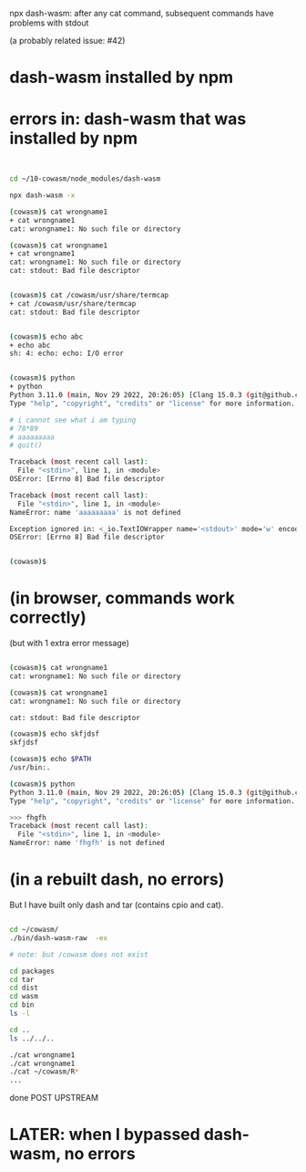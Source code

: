npx dash-wasm: after any cat command, subsequent commands have problems with stdout



(a probably related issue: #42)

# dash-wasm installed by npm
# errors in: dash-wasm that was installed by npm



```sh


cd ~/10-cowasm/node_modules/dash-wasm

npx dash-wasm -x

(cowasm)$ cat wrongname1
+ cat wrongname1
cat: wrongname1: No such file or directory

(cowasm)$ cat wrongname1
+ cat wrongname1
cat: wrongname1: No such file or directory
cat: stdout: Bad file descriptor


(cowasm)$ cat /cowasm/usr/share/termcap
+ cat /cowasm/usr/share/termcap
cat: stdout: Bad file descriptor


(cowasm)$ echo abc
+ echo abc
sh: 4: echo: echo: I/O error


(cowasm)$ python
+ python
Python 3.11.0 (main, Nov 29 2022, 20:26:05) [Clang 15.0.3 (git@github.com:ziglang/zig-bootstrap.git 0ce789d0f7a4d89fdc4d9571 on wasi
Type "help", "copyright", "credits" or "license" for more information.

# i cannot see what i am typing
# 78*89
# aaaaaaaaa
# quit()

Traceback (most recent call last):
  File "<stdin>", line 1, in <module>
OSError: [Errno 8] Bad file descriptor

Traceback (most recent call last):
  File "<stdin>", line 1, in <module>
NameError: name 'aaaaaaaaa' is not defined

Exception ignored in: <_io.TextIOWrapper name='<stdout>' mode='w' encoding='utf-8'>
OSError: [Errno 8] Bad file descriptor


(cowasm)$

```



# (in browser, commands work correctly)
(but with 1 extra error message)

```sh

(cowasm)$ cat wrongname1
cat: wrongname1: No such file or directory

(cowasm)$ cat wrongname1
cat: wrongname1: No such file or directory

cat: stdout: Bad file descriptor

(cowasm)$ echo skfjdsf
skfjdsf

(cowasm)$ echo $PATH
/usr/bin:.

(cowasm)$ python
Python 3.11.0 (main, Nov 29 2022, 20:26:05) [Clang 15.0.3 (git@github.com:ziglang/zig-bootstrap.git 0ce789d0f7a4d89fdc4d9571 on wasi
Type "help", "copyright", "credits" or "license" for more information.

>>> fhgfh
Traceback (most recent call last):
  File "<stdin>", line 1, in <module>
NameError: name 'fhgfh' is not defined


```

# (in a rebuilt dash, no errors)

But I have built only dash and tar (contains cpio and cat).

```sh

cd ~/cowasm/
./bin/dash-wasm-raw  -ex

# note: but /cowasm does not exist

cd packages
cd tar
cd dist
cd wasm
cd bin
ls -l

cd ..
ls ../../..

./cat wrongname1
./cat wrongname1
./cat ~/cowasm/R*
...

```


done POST UPSTREAM

# LATER: when I bypassed dash-wasm, no errors




